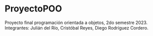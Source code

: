 # ProyectoPOO
Proyecto final programación orientada a objetos, 2do semestre 2023. Integrantes: Julián del Río, Cristóbal Reyes, Diego Rodríguez Cordero.
